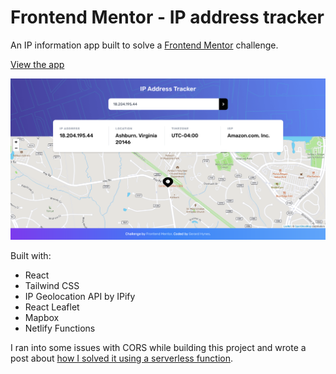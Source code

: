 # Frontend Mentor - IP address tracker

An IP information app built to solve a [Frontend Mentor](https://www.frontendmentor.io) challenge.

[View the app](https://goofy-spence-1d3ac9.netlify.app/)

![Screenshot of app](./ip-app-screenshot.png)

Built with:

- React
- Tailwind CSS
- IP Geolocation API by IPify
- React Leaflet
- Mapbox
- Netlify Functions

I ran into some issues with CORS while building this project and wrote a post about [how I solved it using a serverless function](https://gerardhynes.com/how-to-overcome-cors-with-serverless-functions/).
